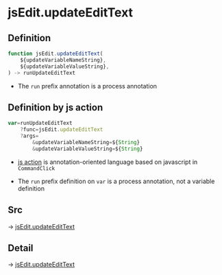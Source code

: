 # jsEdit.updateEditText

## Definition

```js.js
function jsEdit.updateEditText(
	${updateVariableNameString},
	${updateVariableValueString},
) -> runUpdateEditText
```

- The `run` prefix annotation is a process annotation
## Definition by js action

```js.js
var=runUpdateEditText
	?func=jsEdit.updateEditText
	?args=
		&updateVariableNameString=${String}
		&updateVariableValueString=${String}
```

- [js action](#) is annotation-oriented language based on javascript in `CommandClick`

- The `run` prefix definition on `var` is a process annotation, not a variable definition

## Src

-> [jsEdit.updateEditText](https://github.com/puutaro/CommandClick/blob/master/app/src/main/java/com/puutaro/commandclick/fragment_lib/terminal_fragment/js_interface/edit/JsEdit.kt#L49)

## Detail

-> [jsEdit.updateEditText](https://github.com/puutaro/CommandClick/blob/master/md/developer/js_interface/details/edit/JsEdit/updateEditText.md)
